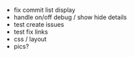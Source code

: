 - fix commit list display
- handle on/off debug / show hide details
- test create issues
- test fix links
- css / layout
- pics?
